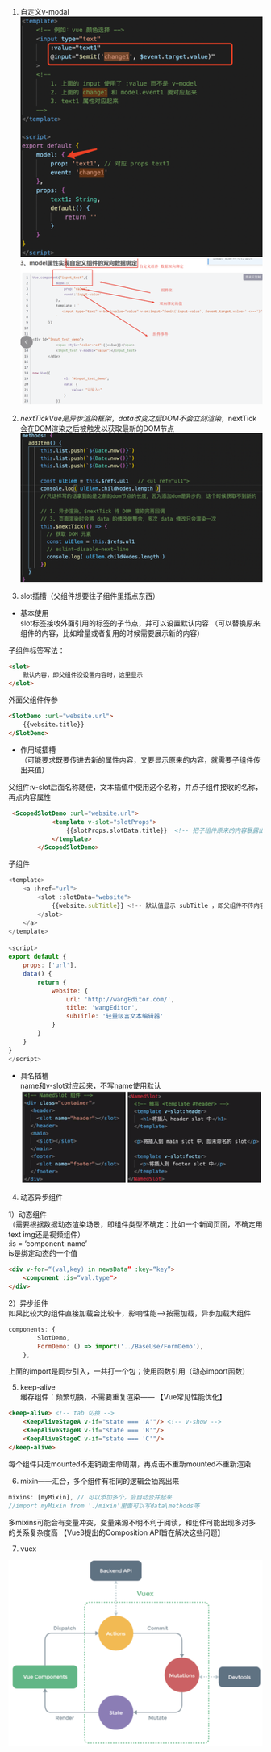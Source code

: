 1. 自定义v-modal
![a](./img/001.png)
![a](./img/002.png)

2. $nextTick   
Vue是异步渲染框架，data改变之后DOM不会立刻渲染，$nextTick会在DOM渲染之后被触发以获取最新的DOM节点
![a](./img/003.png)

3. slot插槽（父组件想要往子组件里插点东西）
* 基本使用  
slot标签接收外面引用的标签的子节点，并可以设置默认内容
（可以替换原来组件的内容，比如增量或者复用的时候需要展示新的内容）    

子组件标签写法：
```html
<slot>
    默认内容，即父组件没设置内容时，这里显示
</slot>
```
外面父组件传参
```html
<SlotDemo :url="website.url">
    {{website.title}}
</SlotDemo>
```
* 作用域插槽   
（可能要求既要传进去新的属性内容，又要显示原来的内容，就需要子组件传出来值）   

父组件:v-slot后面名称随便，文本插值中使用这个名称，并点子组件接收的名称，再点内容属性
```html
 <ScopedSlotDemo :url="website.url">
            <template v-slot="slotProps">
                {{slotProps.slotData.title}}  <!-- 把子组件原来的内容暴露出来，继续显示子组件内容 -->
            </template>
        </ScopedSlotDemo>
```
子组件
```js
<template>
    <a :href="url">
        <slot :slotData="website">
            {{website.subTitle}} <!-- 默认值显示 subTitle ，即父组件不传内容时 -->
        </slot>
    </a>
</template>

<script>
export default {
    props: ['url'],
    data() {
        return {
            website: {
                url: 'http://wangEditor.com/',
                title: 'wangEditor',
                subTitle: '轻量级富文本编辑器'
            }
        }
    }
}
</script>
```
* 具名插槽   
name和v-slot对应起来，不写name使用默认   
![具名插槽](./img/WX20220311-134149@2x.png)

4. 动态异步组件   

1）动态组件   
（需要根据数据动态渲染场景，即组件类型不确定：比如一个新闻页面，不确定用text img还是视频组件）   
:is = ‘component-name’   
is是绑定动态的一个值
```html
<div v-for=“(val,key) in newsData” :key=“key”>
    <component :is=“val.type">
</div>
```
2）异步组件   
如果比较大的组件直接加载会比较卡，影响性能—>按需加载，异步加载大组件
```js
components: {
        SlotDemo,
        FormDemo: () => import('../BaseUse/FormDemo'),
    },
```
上面的import是同步引入，一共打一个包；使用函数引用（动态import函数）   

5. keep-alive   
缓存组件：频繁切换，不需要重复渲染—— 【Vue常见性能优化】
```html
<keep-alive> <!-- tab 切换 -->
    <KeepAliveStageA v-if="state === 'A'"/> <!-- v-show -->
    <KeepAliveStageB v-if="state === 'B'"/>
    <KeepAliveStageC v-if="state === 'C'"/>
</keep-alive>
```
每个组件只走mounted不走销毁生命周期，再点击不重新mounted不重新渲染

6. mixin——汇合，多个组件有相同的逻辑会抽离出来
```js
mixins: [myMixin], // 可以添加多个，会自动合并起来
//import myMixin from './mixin'里面可以写data\methods等
```
多mixins可能会有变量冲突，变量来源不明不利于阅读，和组件可能出现多对多的关系复杂度高
【Vue3提出的Composition API旨在解决这些问题】

7. vuex

![vuex](./img/WX20220311-141843@2x.png)
